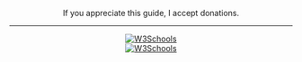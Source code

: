 <p align="center">If you appreciate this guide, I accept donations.</p>

---

<div align="center">
<a href="https://blockchain.info/address/1BKtYkpHJmYJSsSnRYBBGPRYRMBaNfpHTB">
<img border="0" alt="W3Schools" src="https://blockchain.info/Resources/buttons/donate_64.png">
</a>
</div>

<div align="center">
<a href="https://www.paypal.com/cgi-bin/webscr?cmd=_s-xclick&hosted_button_id=LH5TU8F6GQUA2">
<img border="0" alt="W3Schools" src="https://www.paypalobjects.com/webstatic/mktg/logo/AM_mc_vs_dc_ae.jpg">
</a>
</div>